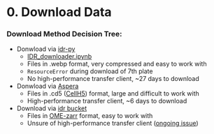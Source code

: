 # 0. Download Data

### Download Method Decision Tree:

- Donwload via [idr-py](https://github.com/IDR/idr-py)
  - [IDR_downloader.ipynb](../0.download_data/IDR_downloader.ipynb)
  - Files in .webp format, very compressed and easy to work with
  - `ResourceError` during download of 7th plate
  - No high-performance transfer client, ~27 days to download
- Donwload via [Aspera](https://idr.openmicroscopy.org/about/download.html)
  - Files in .cd5 ([CellH5](https://github.com/CellH5/cellh5)) format, large and difficult to work with
  - High-performance transfer client, ~6 days to download
- Download via [idr bucket](https://github.com/IDR/idr.openmicroscopy.org/issues/160#issuecomment-1144698846)
  - Files in [OME-zarr](https://github.com/ome/ome-zarr-py) format, easy to work with
  - Unsure of high-performance transfer client ([ongoing issue](https://github.com/IDR/idr.openmicroscopy.org/issues/160))
